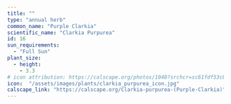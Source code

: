 ```yaml
---
title: ""
type: "annual herb"
common_name: "Purple Clarkia"
scientific_name: "Clarkia Purpurea"
id: 16
sun_requirements:
  - "Full Sun"
plant_size:
  - height: 
    - 3.3
# icon attribution: https://calscape.org/photos/1040?srchcr=sc61fdf53c8c2bd
icon:  "/assets/images/plants/clarkia_purpurea_icon.jpg"
calscape_link: "https://calscape.org/Clarkia-purpurea-(Purple-Clarkia)"
---
```

